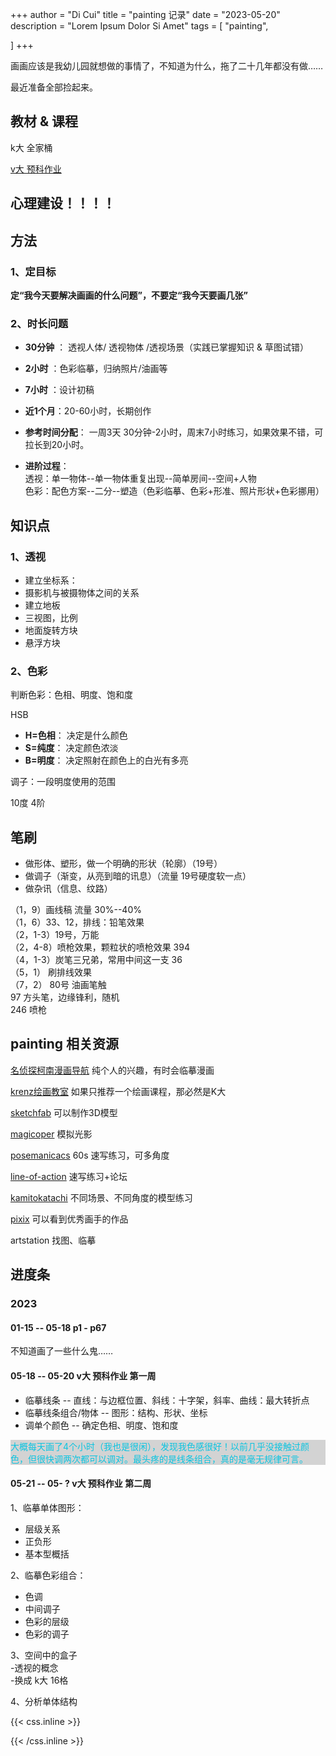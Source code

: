 +++
author = "Di Cui"
title = "painting 记录"
date = "2023-05-20"
description = "Lorem Ipsum Dolor Si Amet"
tags = [
    "painting",

]
+++

画画应该是我幼儿园就想做的事情了，不知道为什么，拖了二十几年都没有做……

最近准备全部捡起来。



## 教材 & 课程

k大 全家桶

[v大 预科作业](https://www.bilibili.com/video/BV1Ff4y1R7bH/?spm_id_from=333.337.search-card.all.click&vd_source=aff71f9dc82b763304a211b19dcf20eb)


## 心理建设！！！！



## 方法

### 1、定目标

**定“我今天要解决画画的什么问题”，不要定“我今天要画几张”**


### 2、时长问题

- **30分钟** ： 透视人体/ 透视物体 /透视场景（实践已掌握知识 & 草图试错）</br>
- **2小时** ：色彩临摹，归纳照片/油画等</br>
- **7小时** ：设计初稿</br>
- **近1个月**：20-60小时，长期创作

- **参考时间分配**：
一周3天 30分钟-2小时，周末7小时练习，如果效果不错，可拉长到20小时。

- **进阶过程**：</br>
透视：单一物体--单一物体重复出现--简单房间--空间+人物</br>
色彩：配色方案--二分--塑造（色彩临摹、色彩+形准、照片形状+色彩挪用）</br>





## 知识点

### 1、透视

- 建立坐标系：</br>
- 摄影机与被摄物体之间的关系</br>
- 建立地板</br>
- 三视图，比例</br>
- 地面旋转方块</br>
- 悬浮方块</br>


### 2、色彩

判断色彩：色相、明度、饱和度

HSB</br>
- **H=色相**： 决定是什么颜色</br>
- **S=纯度**： 决定颜色浓淡</br>
- **B=明度**： 决定照射在颜色上的白光有多亮</br>

调子：一段明度使用的范围

10度
4阶




## 笔刷

- 做形体、塑形，做一个明确的形状（轮廓）（19号）
- 做调子（渐变，从亮到暗的讯息）（流量 19号硬度软一点）
- 做杂讯（信息、纹路）


（1，9）画线稿 流量 30%--40%</br>
（1，6）33、12，排线：铅笔效果</br>
（2，1-3）19号，万能</br>
（2，4-8）喷枪效果，颗粒状的喷枪效果 394</br>
（4，1-3）炭笔三兄弟，常用中间这一支 36</br>
（5，1） 刷排线效果</br>
（7，2） 80号 油画笔触</br>
  97 方头笔，边缘锋利，随机</br>
  246 喷枪</br>



## painting 相关资源

[名侦探柯南漫画导航](https://tieba.baidu.com/p/3383251367?p_tk=184767xqGQiUCvGUQ905bahTflLargmIrpA2i%2FNeeIWo1WnjMprLBiRdwQ34owrsIfkt1bJwWmpCXnIIHDwR5bEzpXzkjHOGpFiCMV1pybBPo144Yl63PG3kDawTPHVCL7flQh1I281%2BQ9DHiGhMCht8pw%3D%3D&p_timestamp=1674630601&p_sign=7cb3b1d6d25a438b2125ae2acda93aa5&p_signature=7cb3b1d6d25a438b2125ae2acda93aa5&__pc2ps_ab=184767xqGQiUCvGUQ905bahTflLargmIrpA2i%2FNeeIWo1WnjMprLBiRdwQ34owrsIfkt1bJwWmpCXnIIHDwR5bEzpXzkjHOGpFiCMV1pybBPo144Yl63PG3kDawTPHVCL7flQh1I281%2BQ9DHiGhMCht8pw%3D%3D|1674630601|7cb3b1d6d25a438b2125ae2acda93aa5|7cb3b1d6d25a438b2125ae2acda93aa5&red_tag=0602369799)
纯个人的兴趣，有时会临摹漫画

[krenz绘画教室](https://krenz.art/)
如果只推荐一个绘画课程，那必然是K大

[sketchfab](https://sketchfab.com/)
可以制作3D模型

[magicoper](https://magicposer.com/)
模拟光影

[posemanicacs](https://www.posemaniacs.com/zh-Hans)
60s 速写练习，可多角度

[line-of-action](https://line-of-action.com/zh)
速写练习+论坛

[kamitokatachi](https://www.kamitokatachi.com/)
不同场景、不同角度的模型练习

[pixix](https://www.pixiv.net/)
可以看到优秀画手的作品

artstation
找图、临摹



## 进度条

### 2023 </br>

#### 01-15 -- 05-18  p1 - p67  

不知道画了一些什么鬼……


#### 05-18 -- 05-20  v大 预科作业  第一周

- 临摹线条 -- 直线：与边框位置、斜线：十字架，斜率、曲线：最大转折点
- 临摹线条组合/物体 -- 图形：结构、形状、坐标
- 调单个颜色 --  确定色相、明度、饱和度


<p style="background-color:lightgrey" ><font color=＃B0C4DE	> 
大概每天画了4个小时（我也是很闲），发现我色感很好！以前几乎没接触过颜色，但很快调两次都可以调对。最头疼的是线条组合，真的是毫无规律可言。</font></br></p>


#### 05-21 -- 05- ?  v大 预科作业  第二周

1、临摹单体图形：</br> 
- 层级关系</br>
- 正负形</br>
- 基本型概括</br>

2、临摹色彩组合：</br>
- 色调</br>
- 中间调子</br>
- 色彩的层级</br>
- 色彩的调子</br>

3、空间中的盒子</br>
-透视的概念</br>
-换成 k大 16格</br>

4、分析单体结构










{{< css.inline >}}

<style>
.canon { background: white; width: 100%; height: auto; }
</style>

{{< /css.inline >}}
